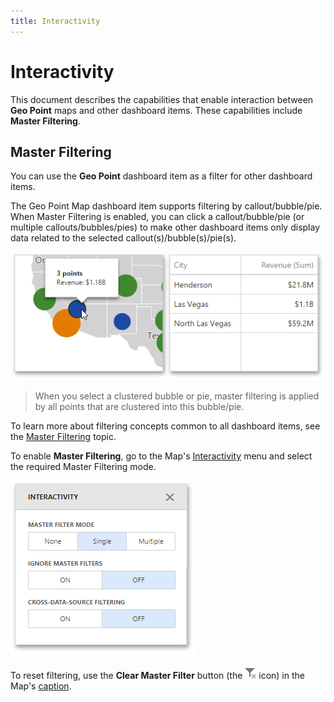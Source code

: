 ```yaml
---
title: Interactivity
---
```

# Interactivity
This document describes the capabilities that enable interaction between **Geo Point** maps and other dashboard items. These capabilities include **Master Filtering**.

## Master Filtering
You can use the **Geo Point** dashboard item as a filter for other dashboard items.

The Geo Point Map dashboard item supports filtering by callout/bubble/pie. When Master Filtering is enabled, you can click a callout/bubble/pie (or multiple callouts/bubbles/pies) to make other dashboard items only display data related to the selected callout(s)/bubble(s)/pie(s).

![wdd-geo-point-master-filtering](../../../../images/img125454.png)

> When you select a clustered bubble or pie, master filtering is applied by all points that are clustered into this bubble/pie.

To learn more about filtering concepts common to all dashboard items, see the [Master Filtering](../../interactivity/master-filtering.md) topic.

To enable **Master Filtering**, go to the Map's [Interactivity](../../ui-elements/dashboard-item-menu.md) menu and select the required Master Filtering mode.

![wdd-interactivity-section-without-drill-down](../../../../images/img125455.png)

To reset filtering, use the **Clear Master Filter** button (the ![wdd-master-filtering-icon](../../../../images/img125072.png) icon) in the Map's [caption](../../dashboard-layout/dashboard-item-caption.md).